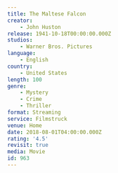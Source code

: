 ```yaml
---
title: The Maltese Falcon
creator:
    - John Huston
release: 1941-10-18T00:00:00.000Z
studios:
    - Warner Bros. Pictures
language:
    - English
country:
    - United States
length: 100
genre:
    - Mystery
    - Crime
    - Thriller
format: Streaming
service: Filmstruck
venue: Home
date: 2018-08-01T04:00:00.000Z
rating: '4.5'
revisit: true
media: Movie
id: 963
---
```



